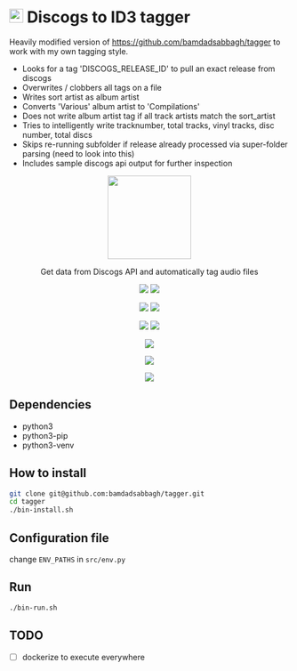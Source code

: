 # <img width=25 src="https://www.discogs.com/images/brand/discogs-logo.svg"> Discogs to ID3 tagger

Heavily modified version of https://github.com/bamdadsabbagh/tagger to work with my own tagging style.
- Looks for a tag 'DISCOGS_RELEASE_ID' to pull an exact release from discogs
- Overwrites / clobbers all tags on a file
- Writes sort artist as album artist
- Converts 'Various' album artist to 'Compilations'
- Does not write album artist tag if all track artists match the sort_artist
- Tries to intelligently write tracknumber, total tracks, vinyl tracks, disc number, total discs
- Skips re-running subfolder if release already processed via super-folder parsing (need to look into this)
- Includes sample discogs api output for further inspection

<p align=center>
  <a href="https://github.com/bamdadsabbagh/tagger"><img width=150 src="https://www.discogs.com/images/brand/discogs-logo.svg"></a>
</p>

<p align=center>
  Get data from Discogs API and automatically tag audio files
</p>

<p align=center>
  <a href="https://github.com/bamdadsabbagh/tagger"><img src="https://img.shields.io/github/stars/bamdadsabbagh/tagger?label=git"></a>
  <img src="https://img.shields.io/github/license/bamdadsabbagh/tagger">
</p>

<p align=center>
  <img src="https://img.shields.io/github/languages/count/bamdadsabbagh/tagger">
  <img src="https://img.shields.io/github/languages/top/bamdadsabbagh/tagger">
</p>

<p align=center>
  <img src="https://img.shields.io/github/v/release/bamdadsabbagh/tagger">
  <img src="https://api.codeclimate.com/v1/badges/cdc93bb5c41d0f1368fd/maintainability">
</p>

<p align=center>
  <img src="https://img.shields.io/snyk/vulnerabilities/github/bamdadsabbagh/tagger">
</p>

<p align=center>
  <img src="https://img.shields.io/badge/ci-github--actions-yellowgreen">
</p>

<p align=center>
  <img src="https://i.imgur.com/0XdbwG1.gif">
</p>

## Dependencies

- python3
- python3-pip
- python3-venv

## How to install

```bash
git clone git@github.com:bamdadsabbagh/tagger.git
cd tagger
./bin-install.sh
```

## Configuration file

change `ENV_PATHS` in `src/env.py`

## Run

```bash
./bin-run.sh
```

## TODO

- [ ] dockerize to execute everywhere
